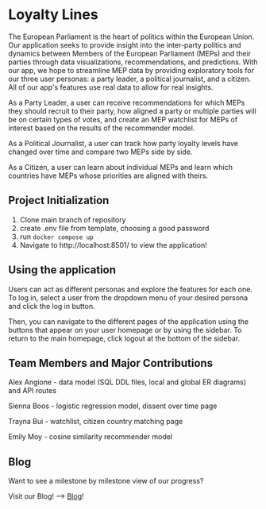 # Loyalty Lines

The European Parliament is the heart of politics within the European Union. Our application seeks to provide insight into the inter-party politics and dynamics between Members of the European Parliament (MEPs) and their parties through data visualizations, recommendations, and predictions. With our app, we hope to streamline MEP data by providing exploratory tools for our three user personas: a party leader, a political journalist, and a citizen. All of our app's features use real data to allow for real insights.

As a Party Leader, a user can receive recommendations for which MEPs they should recruit to their party, how aligned a party or multiple parties will be on certain types of votes, and create an MEP watchlist for MEPs of interest based on the results of the recommender model.

As a Political Journalist, a user can track how party loyalty levels have changed over time and compare two MEPs side by side.

As a Citizen, a user can learn about individual MEPs and learn which countries have MEPs whose priorities are aligned with theirs.


## Project Initialization 
1. Clone main branch of repository 
2. create .env file from template, choosing a good password
3. run ```docker compose up```
4. Navigate to http://localhost:8501/ to view the application!

## Using the application
Users can act as different personas and explore the features for each one. To log in, select a user from the dropdown menu of your desired persona and click the log in button.

Then, you can navigate to the different pages of the application using the buttons that appear on your user homepage or by using the sidebar. To return to the main homepage, click logout at the bottom of the sidebar.

## Team Members and Major Contributions
Alex Angione - data model (SQL DDL files, local and global ER diagrams) and API routes

Sienna Boos - logistic regression model, dissent over time page

Trayna Bui - watchlist, citizen country matching page

Emily Moy - cosine similarity recommender model


## Blog

Want to see a milestone by milestone view of our progress? 

Visit our Blog! --> [Blog](https://github.com/alexangione419/BelgianBloggers)!

